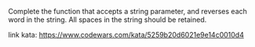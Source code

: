 Complete the function that accepts a string parameter, and reverses each word in the string. All spaces in the string should be retained.

link kata: https://www.codewars.com/kata/5259b20d6021e9e14c0010d4